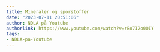 ```yaml
---
title: Mineraler og sporstoffer
date: "2023-07-11 20:51:06"
author: NDLA på Youtube
authorlink: https://www.youtube.com/watch?v=rBo7I2o0OIY
tags:
- NDLA-pa-Youtube
---
```

